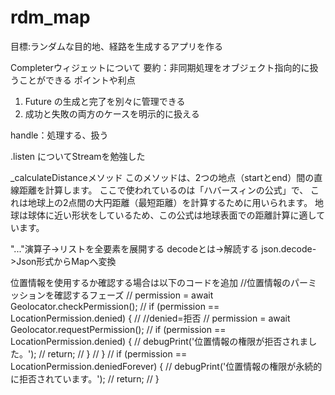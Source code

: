 # rdm_map

目標:ランダムな目的地、経路を生成するアプリを作る

Completerウィジェットについて
要約：非同期処理をオブジェクト指向的に扱うことができる
ポイントや利点

1. Future の生成と完了を別々に管理できる
2. 成功と失敗の両方のケースを明示的に扱える

handle：処理する、扱う

.listen についてStreamを勉強した

_calculateDistanceメソッド
このメソッドは、2つの地点（startとend）間の直線距離を計算します。
ここで使われているのは「ハバースィンの公式」で、
これは地球上の2点間の大円距離（最短距離）を計算するために用いられます。
地球は球体に近い形状をしているため、この公式は地球表面での距離計算に適しています。

"..."演算子->リストを全要素を展開する
decodeとは->解読する
json.decode->Json形式からMapへ変換

位置情報を使用するか確認する場合は以下のコードを追加
//位置情報のパーミッションを確認するフェーズ
// permission = await Geolocator.checkPermission();
// if (permission == LocationPermission.denied) {
// //denied=拒否
// permission = await Geolocator.requestPermission();
// if (permission == LocationPermission.denied) {
// debugPrint('位置情報の権限が拒否されました。');
// return;
// }
// }
// if (permission == LocationPermission.deniedForever) {
// debugPrint('位置情報の権限が永続的に拒否されています。');
// return;
// }
